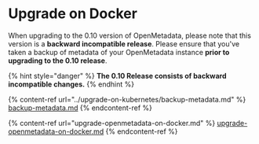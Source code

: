 # Upgrade on Docker

When upgrading to the 0.10 version of OpenMetadata, please note that this version is a **backward incompatible release**. Please ensure that you've taken a backup of metadata of your OpenMetadata instance **prior to upgrading to the 0.10 release**.

{% hint style="danger" %}
**The 0.10 Release consists of backward incompatible changes.**
{% endhint %}

{% content-ref url="../upgrade-on-kubernetes/backup-metadata.md" %}
[backup-metadata.md](../upgrade-on-kubernetes/backup-metadata.md)
{% endcontent-ref %}

{% content-ref url="upgrade-openmetadata-on-docker.md" %}
[upgrade-openmetadata-on-docker.md](upgrade-openmetadata-on-docker.md)
{% endcontent-ref %}
